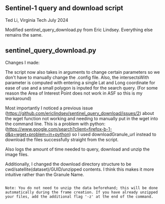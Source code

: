 Sentinel-1 query and download script
------
Ted Li, Virginia Tech
July 2024

Modified sentinel_query_download.py from Eric Lindsey.
Everything else remains the same.


sentinel_query_download.py
------

Changes I made: 

The script now also takes in arguments to change certain parameters so we don't have to manually change the .config file. Also, the intersectsWith parameter is computed with entering a single Lat and Long coordinate for ease of use and a small polygon is inputed for the search query. (For some reason the Area of Interest Point does not work in ASF so this is my workaround)

Most importantly I noticed a previous issue (https://github.com/ericlindsey/sentinel_query_download/issues/2)
about the wget function not working and needing to manually put in the wget into the command line. 
This is a problem with python: (https://www.google.com/search?client=firefox-b-1-d&q=wget+problem+in+python) 
so I used downloadGranule_url instead to download the files successfully straight from the script.

Also logs the amount of time needed to query, download and unzip the image files.

Additionally, I changed the download directory structure to be cwd/satellite(dataset)/GUID/unzipped contents. I think this makes it more intuitive rather than the Granule Name.

    
```

Note: You do not need to unzip the data beforehand; this will be done automatically during the frame creation. If you have already unzipped your files, add the additional flag '-z' at the end of the command.
